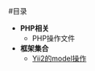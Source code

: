 #目录
+ **PHP相关**
	+ PHP操作文件
+ **框架集合**
	+ [Yii2的model操作](https://github.com/wangsongqing/PHPFamily/blob/master/docs/%E6%A1%86%E6%9E%B6/Yii2%20Model%E6%93%8D%E4%BD%9C.md "Yii2的model操作.md")
